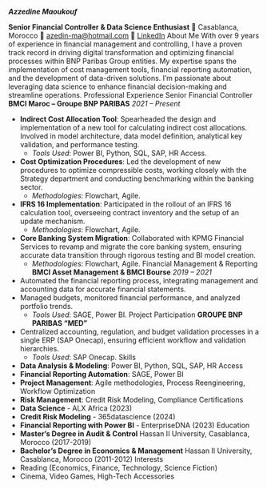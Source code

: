 ***Azzedine Maoukouf***



**Senior Financial Controller & Data Science Enthusiast**
📍 Casablanca, Morocco
📧 [azedin-ma@hotmail.com](mailto:azedin-ma@hotmail.com)
🔗 [LinkedIn](https://www.linkedin.com/in/azzedine-maoukouf)
About Me
With over 9 years of experience in financial management and controlling, I have a proven track record in driving digital transformation and optimizing financial processes within BNP Paribas Group entities. My expertise spans the implementation of cost management tools, financial reporting automation, and the development of data-driven solutions. I’m passionate about leveraging data science to enhance financial decision-making and streamline operations.
Professional Experience
Senior Financial Controller
**BMCI Maroc – Groupe BNP PARIBAS**
*2021 – Present*
- **Indirect Cost Allocation Tool**: Spearheaded the design and implementation of a new tool for calculating indirect cost allocations. Involved in model architecture, data model definition, analytical key validation, and performance testing.
  - *Tools Used*: Power BI, Python, SQL, SAP, HR Access.
- **Cost Optimization Procedures**: Led the development of new procedures to optimize compressible costs, working closely with the Strategy department and conducting benchmarking within the banking sector.
  - *Methodologies*: Flowchart, Agile.
- **IFRS 16 Implementation**: Participated in the rollout of an IFRS 16 calculation tool, overseeing contract inventory and the setup of an update mechanism.
  - *Methodologies*: Flowchart, Agile.
- **Core Banking System Migration**: Collaborated with KPMG Financial Services to revamp and migrate the core banking system, ensuring accurate data transition through rigorous testing and BI model creation.
  - *Methodologies*: Flowchart, Agile.
Financial Management & Reporting
**BMCI Asset Management & BMCI Bourse**
*2019 – 2021*
- Automated the financial reporting process, integrating management and accounting data for accurate financial statements.
- Managed budgets, monitored financial performance, and analyzed portfolio trends.
  - *Tools Used*: SAGE, Power BI.
Project Participation
**GROUPE BNP PARIBAS “MED”**
- Centralized accounting, regulation, and budget validation processes in a single ERP (SAP Onecap), ensuring efficient workflow and validation hierarchies.
  - *Tools Used*: SAP Onecap.
Skills
- **Data Analysis & Modeling**: Power BI, Python, SQL, SAP, HR Access
- **Financial Reporting Automation**: SAGE, Power BI
- **Project Management**: Agile methodologies, Process Reengineering, Workflow Optimization
- **Risk Management**: Credit Risk Modeling, Compliance
Certifications
- **Data Science** - ALX Africa (2023)
- **Credit Risk Modeling** - 365datascience (2024)
- **Financial Reporting with Power BI** - EnterpriseDNA (2023)
Education
- **Master’s Degree in Audit & Control**
  Hassan II University, Casablanca, Morocco (2017-2019)
- **Bachelor’s Degree in Economics & Management**
  Hassan II University, Casablanca, Morocco (2011-2012)
Interests
- Reading (Economics, Finance, Technology, Science Fiction)
- Cinema, Video Games, High-Tech Accessories
